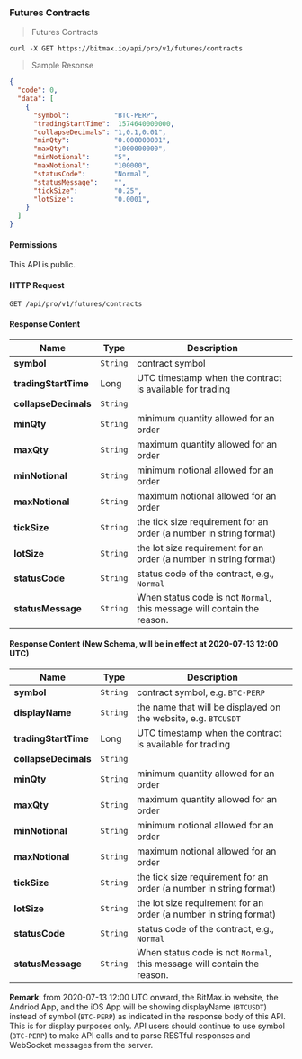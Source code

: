 ### Futures Contracts

> Futures Contracts

```shell
curl -X GET https://bitmax.io/api/pro/v1/futures/contracts
```

> Sample Resonse

```json
{
  "code": 0,
  "data": [
    {
      "symbol":           "BTC-PERP",
      "tradingStartTime":  1574640000000,
      "collapseDecimals": "1,0.1,0.01",
      "minQty":           "0.000000001",
      "maxQty":           "1000000000",
      "minNotional":      "5",
      "maxNotional":      "100000",
      "statusCode":       "Normal",
      "statusMessage":    "",
      "tickSize":         "0.25",
      "lotSize":          "0.0001",
    }
  ]
}
```

#### Permissions 

This API is public. 

#### HTTP Request

`GET /api/pro/v1/futures/contracts`

#### Response Content

 Name                | Type     | Description
-------------------- | -------- | --------------------- 
**symbol**           | `String` | contract symbol 
**tradingStartTime** | Long     | UTC timestamp when the contract is available for trading
**collapseDecimals** | `String` | 
**minQty**           | `String` | minimum quantity allowed for an order
**maxQty**           | `String` | maximum quantity allowed for an order
**minNotional**      | `String` | minimum notional allowed for an order
**maxNotional**      | `String` | maximum notional allowed for an order
**tickSize**         | `String` | the tick size requirement for an order (a number in string format) 
**lotSize**          | `String` | the lot size requirement for an order (a number in string format) 
**statusCode**       | `String` | status code of the contract, e.g., `Normal`
**statusMessage**    | `String` | When status code is not `Normal`, this message will contain the reason.

#### Response Content (New Schema, will be in effect at 2020-07-13 12:00 UTC)

 Name                 | Type     | Description                                                           
--------------------- | -------- | ----------------------------------------------------------------------
**symbol**            | `String` | contract symbol, e.g. `BTC-PERP`
**displayName**       | `String` | the name that will be displayed on the website, e.g. `BTCUSDT`
**tradingStartTime**  | Long     | UTC timestamp when the contract is available for trading
**collapseDecimals**  | `String` | 
**minQty**            | `String` | minimum quantity allowed for an order
**maxQty**            | `String` | maximum quantity allowed for an order
**minNotional**       | `String` | minimum notional allowed for an order
**maxNotional**       | `String` | maximum notional allowed for an order
**tickSize**          | `String` | the tick size requirement for an order (a number in string format) 
**lotSize**           | `String` | the lot size requirement for an order (a number in string format) 
**statusCode**        | `String` | status code of the contract, e.g., `Normal`
**statusMessage**     | `String` | When status code is not `Normal`, this message will contain the reason.


**Remark**: from 2020-07-13 12:00 UTC onward, the BitMax.io website, the Andriod App, and the iOS App will be showing displayName (`BTCUSDT`) instead of 
symbol (`BTC-PERP`) as indicated in the response body of this API. This is for display purposes only. API users should continue to use symbol (`BTC-PERP`) 
to make API calls and to parse RESTful responses and WebSocket messages from the server.  


